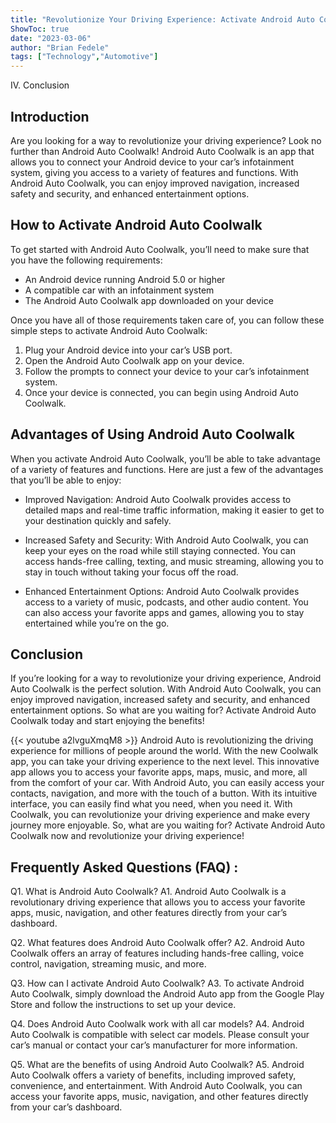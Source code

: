 ```yaml
---
title: "Revolutionize Your Driving Experience: Activate Android Auto Coolwalk Now!"
ShowToc: true 
date: "2023-03-06"
author: "Brian Fedele" 
tags: ["Technology","Automotive"]
---
```

IV. Conclusion

## Introduction
Are you looking for a way to revolutionize your driving experience? Look no further than Android Auto Coolwalk! Android Auto Coolwalk is an app that allows you to connect your Android device to your car’s infotainment system, giving you access to a variety of features and functions. With Android Auto Coolwalk, you can enjoy improved navigation, increased safety and security, and enhanced entertainment options. 

## How to Activate Android Auto Coolwalk
To get started with Android Auto Coolwalk, you’ll need to make sure that you have the following requirements: 

- An Android device running Android 5.0 or higher
- A compatible car with an infotainment system
- The Android Auto Coolwalk app downloaded on your device

Once you have all of those requirements taken care of, you can follow these simple steps to activate Android Auto Coolwalk:

1. Plug your Android device into your car’s USB port.
2. Open the Android Auto Coolwalk app on your device.
3. Follow the prompts to connect your device to your car’s infotainment system.
4. Once your device is connected, you can begin using Android Auto Coolwalk.

## Advantages of Using Android Auto Coolwalk
When you activate Android Auto Coolwalk, you’ll be able to take advantage of a variety of features and functions. Here are just a few of the advantages that you’ll be able to enjoy: 

- Improved Navigation: Android Auto Coolwalk provides access to detailed maps and real-time traffic information, making it easier to get to your destination quickly and safely. 

- Increased Safety and Security: With Android Auto Coolwalk, you can keep your eyes on the road while still staying connected. You can access hands-free calling, texting, and music streaming, allowing you to stay in touch without taking your focus off the road. 

- Enhanced Entertainment Options: Android Auto Coolwalk provides access to a variety of music, podcasts, and other audio content. You can also access your favorite apps and games, allowing you to stay entertained while you’re on the go.

## Conclusion
If you’re looking for a way to revolutionize your driving experience, Android Auto Coolwalk is the perfect solution. With Android Auto Coolwalk, you can enjoy improved navigation, increased safety and security, and enhanced entertainment options. So what are you waiting for? Activate Android Auto Coolwalk today and start enjoying the benefits!

{{< youtube a2lvguXmqM8 >}} 
Android Auto is revolutionizing the driving experience for millions of people around the world. With the new Coolwalk app, you can take your driving experience to the next level. This innovative app allows you to access your favorite apps, maps, music, and more, all from the comfort of your car. With Android Auto, you can easily access your contacts, navigation, and more with the touch of a button. With its intuitive interface, you can easily find what you need, when you need it. With Coolwalk, you can revolutionize your driving experience and make every journey more enjoyable. So, what are you waiting for? Activate Android Auto Coolwalk now and revolutionize your driving experience!

## Frequently Asked Questions (FAQ) :
Q1. What is Android Auto Coolwalk?
A1. Android Auto Coolwalk is a revolutionary driving experience that allows you to access your favorite apps, music, navigation, and other features directly from your car’s dashboard.

Q2. What features does Android Auto Coolwalk offer?
A2. Android Auto Coolwalk offers an array of features including hands-free calling, voice control, navigation, streaming music, and more.

Q3. How can I activate Android Auto Coolwalk?
A3. To activate Android Auto Coolwalk, simply download the Android Auto app from the Google Play Store and follow the instructions to set up your device.

Q4. Does Android Auto Coolwalk work with all car models?
A4. Android Auto Coolwalk is compatible with select car models. Please consult your car’s manual or contact your car’s manufacturer for more information.

Q5. What are the benefits of using Android Auto Coolwalk?
A5. Android Auto Coolwalk offers a variety of benefits, including improved safety, convenience, and entertainment. With Android Auto Coolwalk, you can access your favorite apps, music, navigation, and other features directly from your car’s dashboard.


